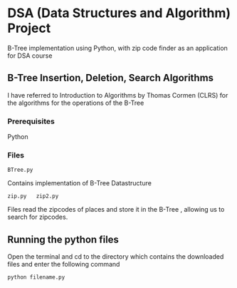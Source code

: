 # DSA (Data Structures and Algorithm) Project

B-Tree implementation using Python, with zip code finder as an application for DSA course

## B-Tree Insertion, Deletion, Search Algorithms

I have referred to Introduction to Algorithms by Thomas Cormen (CLRS) for the algorithms for the operations of the B-Tree

### Prerequisites
Python 
### Files
```
BTree.py
```
Contains implementation of B-Tree Datastructure

```
zip.py   zip2.py
```
Files read the zipcodes of places and store it in the B-Tree , allowing us to search for zipcodes.
## Running the python files

Open the terminal and cd to the directory which contains the downloaded files and enter the following command
```
python filename.py
```

